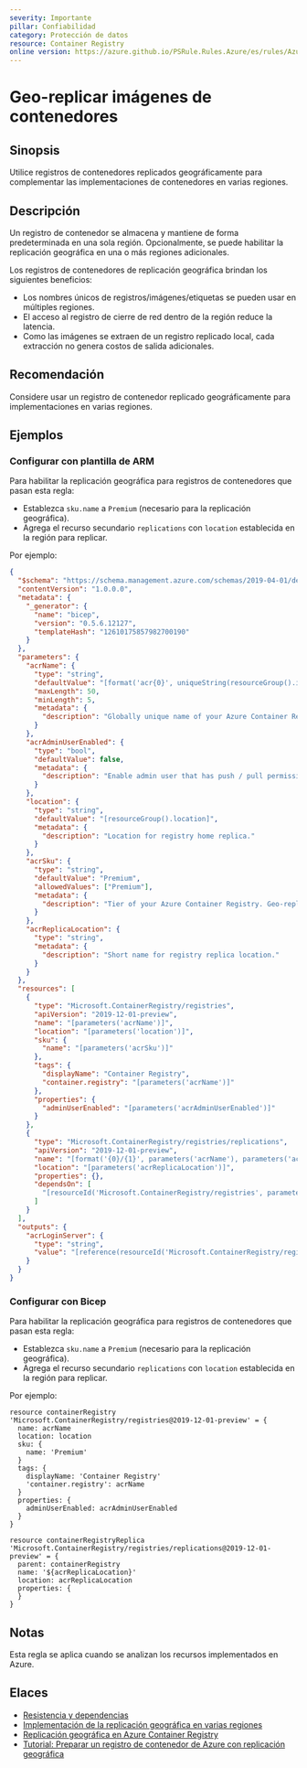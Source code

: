 ```yaml
---
severity: Importante
pillar: Confiabilidad
category: Protección de datos
resource: Container Registry
online version: https://azure.github.io/PSRule.Rules.Azure/es/rules/Azure.ACR.GeoReplica/
---
```


# Geo-replicar imágenes de contenedores

## Sinopsis

Utilice registros de contenedores replicados geográficamente para complementar las implementaciones de contenedores en varias regiones.

## Descripción

Un registro de contenedor se almacena y mantiene de forma predeterminada en una sola región.
Opcionalmente, se puede habilitar la replicación geográfica en una o más regiones adicionales.

Los registros de contenedores de replicación geográfica brindan los siguientes beneficios:

- Los nombres únicos de registros/imágenes/etiquetas se pueden usar en múltiples regiones.
- El acceso al registro de cierre de red dentro de la región reduce la latencia.
- Como las imágenes se extraen de un registro replicado local, cada extracción no genera costos de salida adicionales.

## Recomendación

Considere usar un registro de contenedor replicado geográficamente para implementaciones en varias regiones.

## Ejemplos

### Configurar con plantilla de ARM

Para habilitar la replicación geográfica para registros de contenedores que pasan esta regla:

- Establezca `sku.name` a `Premium` (necesario para la replicación geográfica).
- Agrega el recurso secundario `replications` con `location` establecida en la región para replicar.

Por ejemplo:

```json
{
  "$schema": "https://schema.management.azure.com/schemas/2019-04-01/deploymentTemplate.json#",
  "contentVersion": "1.0.0.0",
  "metadata": {
    "_generator": {
      "name": "bicep",
      "version": "0.5.6.12127",
      "templateHash": "12610175857982700190"
    }
  },
  "parameters": {
    "acrName": {
      "type": "string",
      "defaultValue": "[format('acr{0}', uniqueString(resourceGroup().id))]",
      "maxLength": 50,
      "minLength": 5,
      "metadata": {
        "description": "Globally unique name of your Azure Container Registry"
      }
    },
    "acrAdminUserEnabled": {
      "type": "bool",
      "defaultValue": false,
      "metadata": {
        "description": "Enable admin user that has push / pull permission to the registry."
      }
    },
    "location": {
      "type": "string",
      "defaultValue": "[resourceGroup().location]",
      "metadata": {
        "description": "Location for registry home replica."
      }
    },
    "acrSku": {
      "type": "string",
      "defaultValue": "Premium",
      "allowedValues": ["Premium"],
      "metadata": {
        "description": "Tier of your Azure Container Registry. Geo-replication requires Premium SKU."
      }
    },
    "acrReplicaLocation": {
      "type": "string",
      "metadata": {
        "description": "Short name for registry replica location."
      }
    }
  },
  "resources": [
    {
      "type": "Microsoft.ContainerRegistry/registries",
      "apiVersion": "2019-12-01-preview",
      "name": "[parameters('acrName')]",
      "location": "[parameters('location')]",
      "sku": {
        "name": "[parameters('acrSku')]"
      },
      "tags": {
        "displayName": "Container Registry",
        "container.registry": "[parameters('acrName')]"
      },
      "properties": {
        "adminUserEnabled": "[parameters('acrAdminUserEnabled')]"
      }
    },
    {
      "type": "Microsoft.ContainerRegistry/registries/replications",
      "apiVersion": "2019-12-01-preview",
      "name": "[format('{0}/{1}', parameters('acrName'), parameters('acrReplicaLocation'))]",
      "location": "[parameters('acrReplicaLocation')]",
      "properties": {},
      "dependsOn": [
        "[resourceId('Microsoft.ContainerRegistry/registries', parameters('acrName'))]"
      ]
    }
  ],
  "outputs": {
    "acrLoginServer": {
      "type": "string",
      "value": "[reference(resourceId('Microsoft.ContainerRegistry/registries', parameters('acrName'))).loginServer]"
    }
  }
}
```

### Configurar con Bicep

Para habilitar la replicación geográfica para registros de contenedores que pasan esta regla:

- Establezca `sku.name` a `Premium` (necesario para la replicación geográfica).
- Agrega el recurso secundario `replications` con `location` establecida en la región para replicar.

Por ejemplo:

```bicep
resource containerRegistry 'Microsoft.ContainerRegistry/registries@2019-12-01-preview' = {
  name: acrName
  location: location
  sku: {
    name: 'Premium'
  }
  tags: {
    displayName: 'Container Registry'
    'container.registry': acrName
  }
  properties: {
    adminUserEnabled: acrAdminUserEnabled
  }
}

resource containerRegistryReplica 'Microsoft.ContainerRegistry/registries/replications@2019-12-01-preview' = {
  parent: containerRegistry
  name: '${acrReplicaLocation}'
  location: acrReplicaLocation
  properties: {
  }
}
```

## Notas

Esta regla se aplica cuando se analizan los recursos implementados en Azure.

## Elaces

- [Resistencia y dependencias](https://learn.microsoft.com/azure/architecture/framework/resiliency/design-resiliency)
- [Implementación de la replicación geográfica en varias regiones](https://docs.microsoft.com/azure/container-registry/container-registry-best-practices#geo-replicate-multi-region-deployments)
- [Replicación geográfica en Azure Container Registry](https://docs.microsoft.com/azure/container-registry/container-registry-geo-replication)
- [Tutorial: Preparar un registro de contenedor de Azure con replicación geográfica](https://docs.microsoft.com/azure/container-registry/container-registry-tutorial-prepare-registry)
